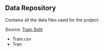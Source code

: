 ## Data Repository

Contains all the data files used for the project.

Source: [Train Split](https://drive.google.com/drive/folders/1vPYMrL_IwC_wOxff3wX_Rg1iIJyNl2Dc?usp=sharing)

* Train.csv
* Tran
